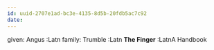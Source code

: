 ```yaml
---
id: uuid-2707e1ad-bc3e-4135-8d5b-20fdb5ac7c92
date: 
---
```


given: Angus :Latn
family: Trumble :Latn
**The Finger** :LatnA Handbook